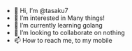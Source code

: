 - 👋 Hi, I’m @tasaku7
- 👀 I’m interested in Many things!
- 🌱 I’m currently learning golang
- 💞️ I’m looking to collaborate on nothing
- 📫 How to reach me, to my mobile 

<!---
tasaku7/tasaku7 is a ✨ special ✨ repository because its `README.md` (this file) appears on your GitHub profile.
You can click the Preview link to take a look at your changes.
--->
